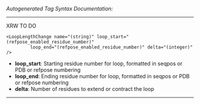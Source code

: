 _Autogenerated Tag Syntax Documentation:_

---
XRW TO DO

```
<LoopLengthChange name="(string)" loop_start="(refpose_enabled_residue_number)"
         loop_end="(refpose_enabled_residue_number)" delta="(integer)" />
```

-   **loop_start**: Starting residue number for loop, formatted in seqpos or PDB or refpose numbering
-   **loop_end**: Ending residue number for loop, formatted in seqpos or PDB or refpose numbering
-   **delta**: Number of residues to extend or contract the loop

---
